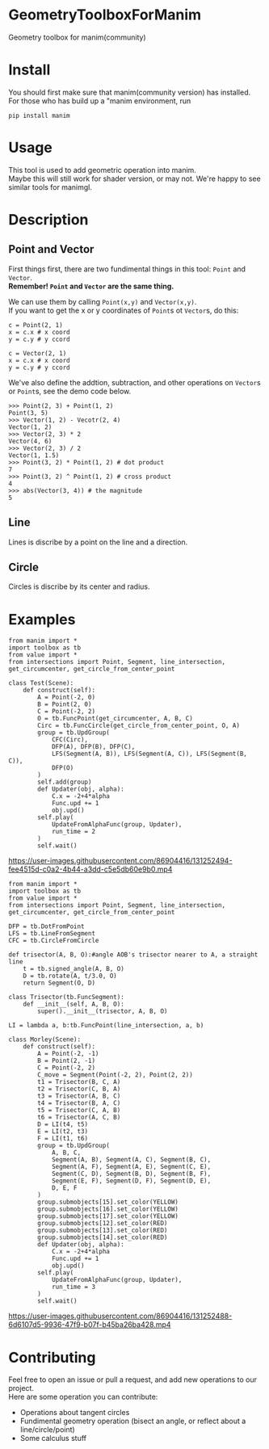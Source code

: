# GeometryToolboxForManim
Geometry toolbox for manim(community)

# Install
You should first make sure that manim(community version) has installed. For those who has build up a "manim environment, run  
```
pip install manim
```

# Usage
This tool is used to add geometric operation into manim.  
Maybe this will still work for shader version, or may not. We're happy to see similar tools for manimgl.

# Description
## Point and Vector
First things first, there are two fundimental things in this tool: `Point` and `Vector`.  
**Remember! `Point` and `Vector` are the same thing.**

We can use them by calling `Point(x,y)` and `Vector(x,y)`.  
If you want to get the x or y coordinates of `Point`s ot `Vector`s, do this:  
```
c = Point(2, 1)
x = c.x # x coord
y = c.y # y ccord
```  
```
c = Vector(2, 1)
x = c.x # x coord
y = c.y # y ccord
```  
We've also define the addtion, subtraction, and other operations on `Vector`s or `Point`s, see the demo code below.  
```
>>> Point(2, 3) + Point(1, 2)
Point(3, 5)
>>> Vector(1, 2) - Vecotr(2, 4)
Vector(1, 2)
>>> Vector(2, 3) * 2
Vector(4, 6)
>>> Vector(2, 3) / 2
Vector(1, 1.5)
>>> Point(3, 2) * Point(1, 2) # dot product
7
>>> Point(3, 2) ^ Point(1, 2) # cross product
4
>>> abs(Vector(3, 4)) # the magnitude
5
```

## Line
Lines is discribe by a point on the line and a direction.

## Circle
Circles is discribe by its center and radius.

# Examples
```
from manim import *
import toolbox as tb
from value import *
from intersections import Point, Segment, line_intersection, get_circumcenter, get_circle_from_center_point

class Test(Scene):
    def construct(self):
        A = Point(-2, 0)
        B = Point(2, 0)
        C = Point(-2, 2)
        O = tb.FuncPoint(get_circumcenter, A, B, C)
        Circ = tb.FuncCircle(get_circle_from_center_point, O, A)
        group = tb.UpdGroup(
            CFC(Circ), 
            DFP(A), DFP(B), DFP(C), 
            LFS(Segment(A, B)), LFS(Segment(A, C)), LFS(Segment(B, C)), 
            DFP(O)
        )
        self.add(group)
        def Updater(obj, alpha):
            C.x = -2+4*alpha
            Func.upd += 1
            obj.upd()
        self.play(
            UpdateFromAlphaFunc(group, Updater),
            run_time = 2
        )
        self.wait()
```

https://user-images.githubusercontent.com/86904416/131252494-fee4515d-c0a2-4b44-a3dd-c5e5db60e9b0.mp4

```
from manim import *
import toolbox as tb
from value import *
from intersections import Point, Segment, line_intersection, get_circumcenter, get_circle_from_center_point

DFP = tb.DotFromPoint
LFS = tb.LineFromSegment
CFC = tb.CircleFromCircle

def trisector(A, B, O):#angle AOB's trisector nearer to A, a straight line
    t = tb.signed_angle(A, B, O)
    D = tb.rotate(A, t/3.0, O)
    return Segment(O, D)

class Trisector(tb.FuncSegment):
    def __init__(self, A, B, O):
        super().__init__(trisector, A, B, O)

LI = lambda a, b:tb.FuncPoint(line_intersection, a, b)

class Morley(Scene):
    def construct(self):
        A = Point(-2, -1)
        B = Point(2, -1)
        C = Point(-2, 2)
        C_move = Segment(Point(-2, 2), Point(2, 2))
        t1 = Trisector(B, C, A)
        t2 = Trisector(C, B, A)
        t3 = Trisector(A, B, C)
        t4 = Trisector(B, A, C)
        t5 = Trisector(C, A, B)
        t6 = Trisector(A, C, B)
        D = LI(t4, t5)
        E = LI(t2, t3)
        F = LI(t1, t6)
        group = tb.UpdGroup(
            A, B, C, 
            Segment(A, B), Segment(A, C), Segment(B, C), 
            Segment(A, F), Segment(A, E), Segment(C, E), 
            Segment(C, D), Segment(B, D), Segment(B, F), 
            Segment(E, F), Segment(D, F), Segment(D, E), 
            D, E, F
        )
        group.submobjects[15].set_color(YELLOW)
        group.submobjects[16].set_color(YELLOW)
        group.submobjects[17].set_color(YELLOW)
        group.submobjects[12].set_color(RED)
        group.submobjects[13].set_color(RED)
        group.submobjects[14].set_color(RED)
        def Updater(obj, alpha):
            C.x = -2+4*alpha
            Func.upd += 1
            obj.upd()
        self.play(
            UpdateFromAlphaFunc(group, Updater),
            run_time = 3
        )
        self.wait()
```

https://user-images.githubusercontent.com/86904416/131252488-6d6107d5-9936-47f9-b07f-b45ba26ba428.mp4

# Contributing
Feel free to open an issue or pull a request, and add new operations to our project.  
Here are some operation you can contribute:

- Operations about tangent circles
- Fundimental geometry operation (bisect an angle, or reflect about a line/circle/point)
- Some calculus stuff
